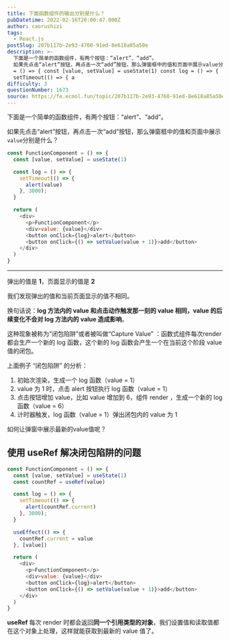 ```yaml
---
title: 下面函数组件的输出分别是什么？
pubDatetime: 2022-02-16T20:00:47.000Z
author: caorushizi
tags:
  - React.js
postSlug: 207b117b-2e93-4760-91ed-8e618a85a50e
description: >-
  下面是一个简单的函数组件，有两个按钮：“alert”、“add”。
  如果先点击“alert”按钮，再点击一次“add”按钮，那么弹窗框中的值和页面中展示value分别是什么？ const FunctionComponent
  = () => { const [value, setValue] = useState(1) const log = () => {
  setTimeout(() => { a
difficulty: 3
questionNumber: 1673
source: https://fe.ecool.fun/topic/207b117b-2e93-4760-91ed-8e618a85a50e
---
```


下面是一个简单的函数组件，有两个按钮：“alert”、“add”。

如果先点击“alert”按钮，再点击一次“add”按钮，那么弹窗框中的值和页面中展示`value`分别是什么？

```js
const FunctionComponent = () => {
  const [value, setValue] = useState(1)

  const log = () => {
    setTimeout(() => {
      alert(value)
    }, 3000);
  }

  return (
    <div>
      <p>FunctionComponent</p>
      <div>value: {value}</div>
      <button onClick={log}>alert</button>
      <button onClick={() => setValue(value + 1)}>add</button>
    </div>
  )
}
```

---

弹出的值是 **1**，页面显示的值是 **2**

我们发现弹出的值和当前页面显示的值不相同。

换句话说：**log 方法内的 value 和点击动作触发那一刻的 value 相同，value 的后续变化不会对 log 方法内的 value 造成影响**。

这种现象被称为“闭包陷阱”或者被叫做“Capture Value” ：函数式组件每次render 都会生产一个新的 log 函数，这个新的 log 函数会产生一个在当前这个阶段 value 值的闭包。

上面例子 “闭包陷阱” 的分析：

1. 初始次渲染，生成一个 log 函数（value = 1）
2. value 为 1 时，点击 alert 按钮执行 log 函数（value = 1）
3. 点击按钮增加 value，比如 value 增加到 6，组件 render ，生成一个新的 log 函数（value = 6）
4. 计时器触发，log 函数（value = 1）弹出闭包内的 value 为 1

如何让弹窗中展示最新的value值呢？

## 使用 useRef 解决闭包陷阱的问题

```js
const FunctionComponent = () => {
  const [value, setValue] = useState(1)
  const countRef = useRef(value)

  const log = () => {
    setTimeout(() => {
      alert(countRef.current)
    }, 3000);
  }

  useEffect(() => {
    countRef.current = value
  }, [value])

  return (
    <div>
      <p>FunctionComponent</p>
      <div>value: {value}</div>
      <button onClick={log}>alert</button>
      <button onClick={() => setValue(value + 1)}>add</button>
    </div>
  )
}
```

**useRef** 每次 render 时都会返回**同一个引用类型的对象**，我们设置值和读取值都在这个对象上处理，这样就能获取到最新的 value 值了。
